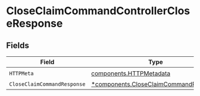 # CloseClaimCommandControllerCloseResponse


## Fields

| Field                                                                                         | Type                                                                                          | Required                                                                                      | Description                                                                                   |
| --------------------------------------------------------------------------------------------- | --------------------------------------------------------------------------------------------- | --------------------------------------------------------------------------------------------- | --------------------------------------------------------------------------------------------- |
| `HTTPMeta`                                                                                    | [components.HTTPMetadata](../../models/components/httpmetadata.md)                            | :heavy_check_mark:                                                                            | N/A                                                                                           |
| `CloseClaimCommandResponse`                                                                   | [*components.CloseClaimCommandResponse](../../models/components/closeclaimcommandresponse.md) | :heavy_minus_sign:                                                                            | N/A                                                                                           |
